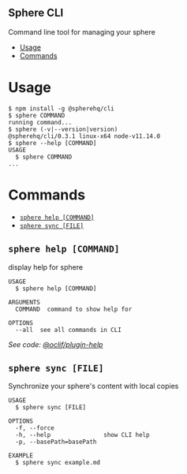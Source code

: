 ## Sphere CLI

Command line tool for managing your sphere

<!-- toc -->
* [Usage](#usage)
* [Commands](#commands)
<!-- tocstop -->

# Usage

<!-- usage -->
```sh-session
$ npm install -g @spherehq/cli
$ sphere COMMAND
running command...
$ sphere (-v|--version|version)
@spherehq/cli/0.3.1 linux-x64 node-v11.14.0
$ sphere --help [COMMAND]
USAGE
  $ sphere COMMAND
...
```
<!-- usagestop -->

# Commands

<!-- commands -->
* [`sphere help [COMMAND]`](#sphere-help-command)
* [`sphere sync [FILE]`](#sphere-sync-file)

## `sphere help [COMMAND]`

display help for sphere

```
USAGE
  $ sphere help [COMMAND]

ARGUMENTS
  COMMAND  command to show help for

OPTIONS
  --all  see all commands in CLI
```

_See code: [@oclif/plugin-help](https://github.com/oclif/plugin-help/blob/v2.1.6/src/commands/help.ts)_

## `sphere sync [FILE]`

Synchronize your sphere's content with local copies

```
USAGE
  $ sphere sync [FILE]

OPTIONS
  -f, --force
  -h, --help               show CLI help
  -p, --basePath=basePath

EXAMPLE
  $ sphere sync example.md
```
<!-- commandsstop -->
